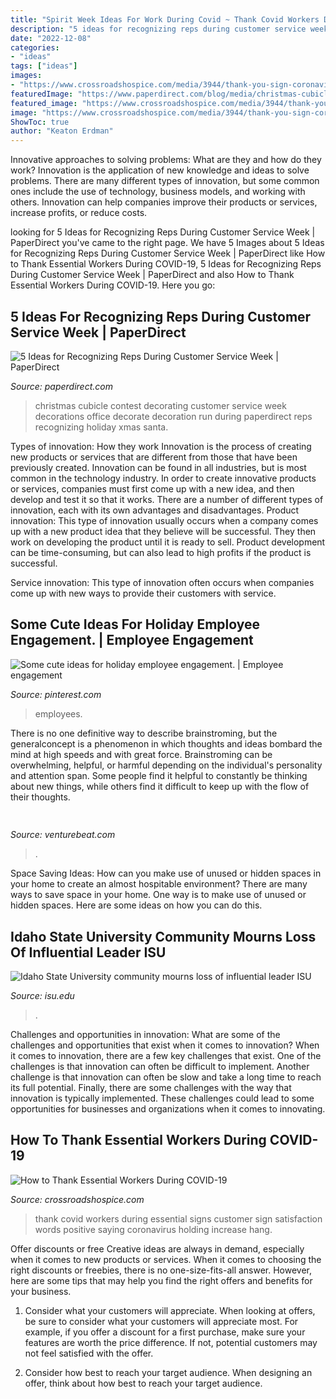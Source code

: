 ```yaml
---
title: "Spirit Week Ideas For Work During Covid ~ Thank Covid Workers During Essential Signs Customer Sign Satisfaction Words Positive Saying Coronavirus Holding Increase Hang"
description: "5 ideas for recognizing reps during customer service week"
date: "2022-12-08"
categories:
- "ideas"
tags: ["ideas"]
images:
- "https://www.crossroadshospice.com/media/3944/thank-you-sign-coronavirus.png"
featuredImage: "https://www.paperdirect.com/blog/media/christmas-cubicle-decoration-contest.png"
featured_image: "https://www.crossroadshospice.com/media/3944/thank-you-sign-coronavirus.png"
image: "https://www.crossroadshospice.com/media/3944/thank-you-sign-coronavirus.png"
ShowToc: true
author: "Keaton Erdman"
---
```



Innovative approaches to solving problems: What are they and how do they work?
Innovation is the application of new knowledge and ideas to solve problems. There are many different types of innovation, but some common ones include the use of technology, business models, and working with others. Innovation can help companies improve their products or services, increase profits, or reduce costs.

	

		
looking for 5 Ideas for Recognizing Reps During Customer Service Week | PaperDirect you've came to the right page. We have 5 Images about 5 Ideas for Recognizing Reps During Customer Service Week | PaperDirect like How to Thank Essential Workers During COVID-19, 5 Ideas for Recognizing Reps During Customer Service Week | PaperDirect and also How to Thank Essential Workers During COVID-19. Here you go:
		
    
## 5 Ideas For Recognizing Reps During Customer Service Week | PaperDirect

<img loading=lazy src="https://www.paperdirect.com/blog/media/christmas-cubicle-decoration-contest.png" onerror="this.onerror=null;this.src='https://tse1.mm.bing.net/th?id=OIP.9lc15SSGXDix1S9t8c9ThgHaH4&amp;pid=15.1';" alt="5 Ideas for Recognizing Reps During Customer Service Week | PaperDirect">

_Source: paperdirect.com_

>christmas cubicle contest decorating customer service week decorations office decorate decoration run during paperdirect reps recognizing holiday xmas santa. 

	

Types of innovation: How they work
Innovation is the process of creating new products or services that are different from those that have been previously created. Innovation can be found in all industries, but is most common in the technology industry. In order to create innovative products or services, companies must first come up with a new idea, and then develop and test it so that it works. There are a number of different types of innovation, each with its own advantages and disadvantages. 
Product innovation: This type of innovation usually occurs when a company comes up with a new product idea that they believe will be successful. They then work on developing the product until it is ready to sell. Product development can be time-consuming, but can also lead to high profits if the product is successful. 

Service innovation: This type of innovation often occurs when companies come up with new ways to provide their customers with service.

    
## Some Cute Ideas For Holiday Employee Engagement. | Employee Engagement

<img loading=lazy src="https://i.pinimg.com/originals/59/0a/25/590a25609241eeb9089c5ea82cf92479.jpg" onerror="this.onerror=null;this.src='https://tse3.mm.bing.net/th?id=OIP.pkV79WPaVBwv0UQKLg84SwHaJ4&amp;pid=15.1';" alt="Some cute ideas for holiday employee engagement. | Employee engagement">

_Source: pinterest.com_

>employees. 

	

There is no one definitive way to describe brainstroming, but the generalconcept is a phenomenon in which thoughts and ideas bombard the mind at high speeds and with great force. Brainstroming can be overwhelming, helpful, or harmful depending on the individual's personality and attention span. Some people find it helpful to constantly be thinking about new things, while others find it difficult to keep up with the flow of their thoughts.

    
## 

<img loading=lazy src="https://venturebeat.com/wp-content/uploads/2019/10/IMG_2327D-e1572537370560.jpeg" onerror="this.onerror=null;this.src='https://tse3.mm.bing.net/th?id=OIP.C1XYG7vkAS1N_UWOfyogOAHaEK&amp;pid=15.1';" alt="">

_Source: venturebeat.com_

>. 

	

Space Saving Ideas: How can you make use of unused or hidden spaces in your home to create an almost hospitable environment?
There are many ways to save space in your home. One way is to make use of unused or hidden spaces. Here are some ideas on how you can do this.

    
## Idaho State University Community Mourns Loss Of Influential Leader ISU

<img loading=lazy src="https://isu.edu/media/publications/headlines/fall-2019/180928-bonfire-26-copy.jpg" onerror="this.onerror=null;this.src='https://tse3.mm.bing.net/th?id=OIP.Spzw84oNBnNkvf53kfAEnQHaE8&amp;pid=15.1';" alt="Idaho State University community mourns loss of influential leader ISU">

_Source: isu.edu_

>. 

	

Challenges and opportunities in innovation: What are some of the challenges and opportunities that exist when it comes to innovation?
When it comes to innovation, there are a few key challenges that exist. One of the challenges is that innovation can often be difficult to implement. Another challenge is that innovation can often be slow and take a long time to reach its full potential. Finally, there are some challenges with the way that innovation is typically implemented. These challenges could lead to some opportunities for businesses and organizations when it comes to innovating.

    
## How To Thank Essential Workers During COVID-19

<img loading=lazy src="https://www.crossroadshospice.com/media/3944/thank-you-sign-coronavirus.png" onerror="this.onerror=null;this.src='https://tse1.mm.bing.net/th?id=OIP.wx4G2hsf0z27GI5aom56UQHaEH&amp;pid=15.1';" alt="How to Thank Essential Workers During COVID-19">

_Source: crossroadshospice.com_

>thank covid workers during essential signs customer sign satisfaction words positive saying coronavirus holding increase hang. 

	

Offer discounts or free
Creative ideas are always in demand, especially when it comes to new products or services. When it comes to choosing the right discounts or freebies, there is no one-size-fits-all answer. However, here are some tips that may help you find the right offers and benefits for your business.
1) Consider what your customers will appreciate. When looking at offers, be sure to consider what your customers will appreciate most. For example, if you offer a discount for a first purchase, make sure your features are worth the price difference. If not, potential customers may not feel satisfied with the offer.

2) Consider how best to reach your target audience. When designing an offer, think about how best to reach your target audience.

